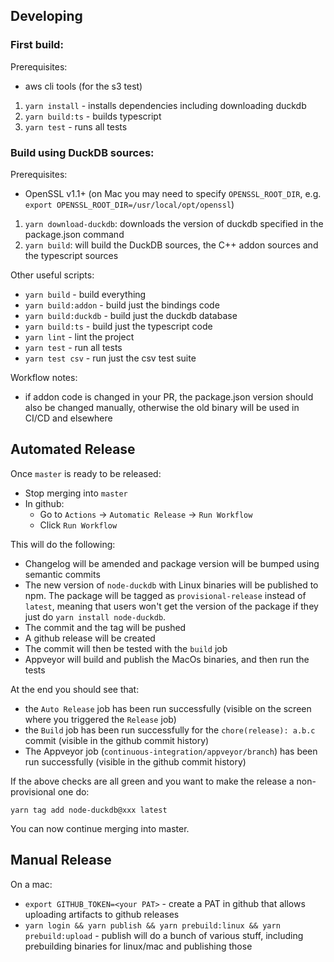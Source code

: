 ## Developing

### First build:

Prerequisites:

- aws cli tools (for the s3 test)

1. `yarn install` - installs dependencies including downloading duckdb
2. `yarn build:ts` - builds typescript
3. `yarn test` - runs all tests

### Build using DuckDB sources:

Prerequisites:

- OpenSSL v1.1+ (on Mac you may need to specify `OPENSSL_ROOT_DIR`, e.g. ` export OPENSSL_ROOT_DIR=/usr/local/opt/openssl`)

1. `yarn download-duckdb`: downloads the version of duckdb specified in the package.json command
2. `yarn build`: will build the DuckDB sources, the C++ addon sources and the typescript sources

Other useful scripts:

- `yarn build` - build everything
- `yarn build:addon` - build just the bindings code
- `yarn build:duckdb` - build just the duckdb database
- `yarn build:ts` - build just the typescript code
- `yarn lint` - lint the project
- `yarn test` - run all tests
- `yarn test csv` - run just the csv test suite

Workflow notes:

- if addon code is changed in your PR, the package.json version should also be changed manually, otherwise the old binary will be used in CI/CD and elsewhere

## Automated Release

Once `master` is ready to be released:

- Stop merging into `master`
- In github:
  - Go to `Actions` -> `Automatic Release` -> `Run Workflow`
  - Click `Run Workflow`

This will do the following:

- Changelog will be amended and package version will be bumped using semantic commits
- The new version of `node-duckdb` with Linux binaries will be published to npm. The package will be tagged as `provisional-release` instead of `latest`, meaning that users won't get the version of the package if they just do `yarn install node-duckdb`.
- The commit and the tag will be pushed
- A github release will be created
- The commit will then be tested with the `build` job
- Appveyor will build and publish the MacOs binaries, and then run the tests

At the end you should see that:

- the `Auto Release` job has been run successfully (visible on the screen where you triggered the `Release` job)
- the `Build` job has been run successfully for the `chore(release): a.b.c` commit (visible in the github commit history)
- The Appveyor job (`continuous-integration/appveyor/branch`) has been run successfully (visible in the github commit history)

If the above checks are all green and you want to make the release a non-provisional one do:

```
yarn tag add node-duckdb@xxx latest
```

You can now continue merging into master.

## Manual Release

On a mac:

- `export GITHUB_TOKEN=<your PAT>` - create a PAT in github that allows uploading artifacts to github releases
- `yarn login && yarn publish && yarn prebuild:linux && yarn prebuild:upload` - publish will do a bunch of various stuff, including prebuilding binaries for linux/mac and publishing those
